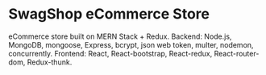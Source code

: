 # SwagShop eCommerce Store
eCommerce store built on MERN Stack + Redux. Backend: Node.js, MongoDB, mongoose, Express, bcrypt, json web token, multer, nodemon, concurrently. Frontend: React, React-bootstrap, React-redux, React-router-dom, Redux-thunk.
